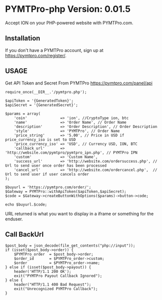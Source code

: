 PYMTPro-php Version: 0.01.5
================

Accept ION on your PHP-powered website with PYMTPro.com. 


Installation
-------

If you don't have a PYMTPro account, sign up at https://pymtpro.com/register/.

USAGE  
-------

Get API Token and Secret From PYMTPro  https://pymtpro.com/panel/api

```
require_once(__DIR__.'/pymtpro.php');

$apiToken = '{GeneratedToken}';
$apiSecret = '{GeneratedSecret}';

$params = array(
	'coin'               => 'ion', //CryptoType ion, btc
	'name'               => 'Order Name', // Order Name
	'description'        => 'Order Description', // Order Description
	'style'              => 'PYMTPro', // Order Name
	'price_string'       => '5.00', // Price in USD if price_currency_iso is set to USD
	'price_currency_iso' => 'USD', // Currency USD, ION, BTC
	'callback_url'       => 'http://website.com/pymtpro/pymtpro_ipn.php', // PYMTPro IPN
	'custom'             => 'Custom Name',
	'success_url'        => 'http://website.com/ordersuccess.php', // Url to send user once order has been processed
	'cancel_url'         => 'http://website.com/ordercancel.php',  // Url to send user if user cancels order
);
 
$buyurl = 'https://pymtpro.com/order/';
$Gateway = PYMTPro::withApiToken($apiToken,$apiSecret);
$code = $Gateway->createButtonWithOptions($params)->button->code;

echo $buyurl.$code;
```
URL returned is what you want to display in a iframe or something for the enduser.

Call BackUrl
-------
  
```
$post_body = json_decode(file_get_contents("php://input"));
if (isset($post_body->order)) {
    $PYMTPro_order  = $post_body->order;
    $order_id       = $PYMTPro_order->custom;
    $order          = $PYMTPro_order->name;
} else if (isset($post_body->payout)) {
    header('HTTP/1.1 200 OK');
    exit("PYMTPro Payout Callback Ignored");
} else {
    header("HTTP/1.1 400 Bad Request");
    exit("Unrecognized PYMTPro Callback");
}
```
